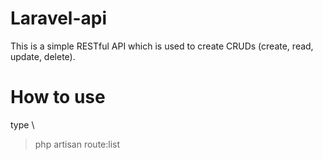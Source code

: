 # Laravel-api

This is a simple RESTful API which is used to create CRUDs (create, read, update, delete).

# How to use
type \
> php artisan route:list
